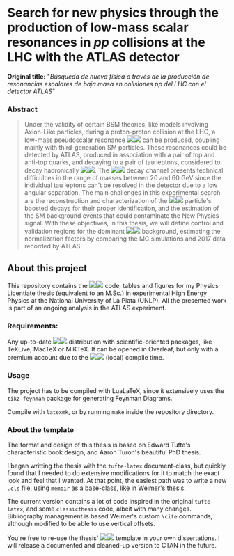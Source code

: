 # Search for new physics through the production of low-mass scalar resonances in *pp* collisions at the LHC with the ATLAS detector

**Original title:** "*Búsqueda de nueva física a través de la producción de resonancias escalares de baja masa en colisiones pp del LHC con el detector ATLAS*"

### Abstract

> Under the validity of certain BSM theories, like models involving Axion-Like particles, during a proton-proton collision at the LHC, a low-mass pseudoscalar resonance <img src="https://render.githubusercontent.com/render/math?math={X}#gh-light-mode-only"><img src="https://render.githubusercontent.com/render/math?math={\color{white}X}#gh-dark-mode-only"> can be produced, coupling mainly with third-generation SM particles. These resonances could be detected by ATLAS, produced in association with a pair of top and anti-top quarks, and decaying to a pair of tau leptons, considered to decay hadronically <img src="https://render.githubusercontent.com/render/math?math={(t\bar{t}(X \to \tau_{\text{had}} \tau_{\text{had}}))}#gh-light-mode-only"><img src="https://render.githubusercontent.com/render/math?math={\color{white}(t\bar{t}(X \to \tau_{\text{had}} \tau_{\text{had}}))}#gh-dark-mode-only">. The <img src="https://render.githubusercontent.com/render/math?math={X \to \tau_{\text{had}} \tau_{\text{had}}}#gh-light-mode-only"><img src="https://render.githubusercontent.com/render/math?math={\color{white}X \to \tau_{\text{had}} \tau_{\text{had}}}#gh-dark-mode-only"> decay channel presents technical difficulties in the range of masses between 20 and 60 GeV since the individual tau leptons can't be resolved in the detector due to a low angular separation. The main challenges in this experimental search are the reconstruction and characterization of the <img src="https://render.githubusercontent.com/render/math?math={X}#gh-light-mode-only"><img src="https://render.githubusercontent.com/render/math?math={\color{white}X}#gh-dark-mode-only"> particle's boosted decays for their proper identification, and the estimation of the SM background events that could contaminate the New Physics signal. With these objectives, in this thesis, we will define control and validation regions for the dominant <img src="https://render.githubusercontent.com/render/math?math={t\bar{t}}#gh-light-mode-only"><img src="https://render.githubusercontent.com/render/math?math={\color{white}t\bar{t}}#gh-dark-mode-only"> background, estimating the normalization factors by comparing the MC simulations and 2017 data recorded by ATLAS.






## About this project

This repository contains the <img src="https://render.githubusercontent.com/render/math?math={\LaTeX}#gh-light-mode-only"><img src="https://render.githubusercontent.com/render/math?math={\color{white}\LaTeX}#gh-dark-mode-only"> code, tables and figures for my Physics Licentiate thesis (equivalent to an M.Sc.) in experimental High Energy Physics at the National University of La Plata (UNLP). All the presented work is part of an ongoing analysis in the ATLAS experiment.

### Requirements:

Any up-to-date <img src="https://render.githubusercontent.com/render/math?math={\LaTeX}#gh-light-mode-only"><img src="https://render.githubusercontent.com/render/math?math={\color{white}\LaTeX}#gh-dark-mode-only"> distribution with scientific-oriented packages, like TeXLive, MacTeX or MiKTeX. It can be opened in Overleaf, but only with a premium account due to the <img src="https://render.githubusercontent.com/render/math?math={\sim 100s}#gh-light-mode-only"><img src="https://render.githubusercontent.com/render/math?math={\color{white}\sim 100s}#gh-dark-mode-only"> (local) compile time.

### Usage

The project has to be compiled with LuaLaTeX, since it extensively uses the `tikz-feynman` package for generating Feynman Diagrams.

Compile with `latexmk`, or by running `make` inside the repository directory.

### About the template

The format and design of this thesis is based on Edward Tufte's characteristic book design, and Aaron Turon's beautiful PhD thesis.

I began writting the thesis with the `tufte-latex` document-class, but quickly found that I needed to do extensive modifications for it to match the exact look and feel that I wanted. At that point, the easiest path was to write a new `.cls` file, using `memoir` as a base-class, like in [Weimer's thesis](https://github.com/pfasante/phd_thesis).

The current version contains a lot of code inspired in the original `tufte-latex`, and some `classicthesis` code, albeit with many changes. Bibliography management is based Weimer's custom `\cite` commands, although modified to be able to use vertical offsets.

You're free to re-use the thesis' <img src="https://render.githubusercontent.com/render/math?math={\LaTeX}#gh-light-mode-only"><img src="https://render.githubusercontent.com/render/math?math={\color{white}\LaTeX}#gh-dark-mode-only"> template in your own dissertations. I will release a documented and cleaned-up version to CTAN in the future.
